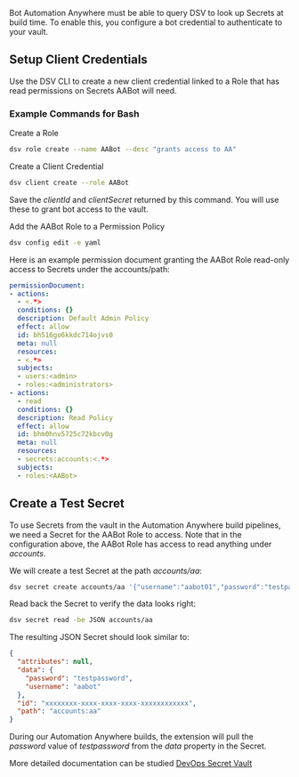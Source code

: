 [title]: # (Automation Anywhere, Configure DSV)
[tags]: # (DevOps Secrets Vault,DSV)
[priority]: # (2)


Bot Automation Anywhere must be able to query DSV to look up Secrets at build time. To enable this, you configure a bot credential to authenticate to your vault.

## Setup Client Credentials

Use the DSV CLI to create a new client credential linked to a Role that has read permissions on Secrets AABot will need. 

### Example Commands for Bash

Create a Role  

```BASH
dsv role create --name AABot --desc "grants access to AA"
```

Create a Client Credential

```BASH
dsv client create --role AABot
```

Save the *clientId* and *clientSecret* returned by this command. You will use these to grant bot access to the vault.

Add the AABot Role to a Permission Policy  

```BASH
dsv config edit -e yaml
```

Here is an example permission document granting the AABot Role read-only access to Secrets under the accounts/path:

```yaml
permissionDocument:
- actions:
  - <.*>
  conditions: {}
  description: Default Admin Policy
  effect: allow
  id: bh516go6kkdc714ojvs0
  meta: null
  resources:
  - <.*>
  subjects:
  - users:<admin>
  - roles:<administrators>
- actions:
  - read
  conditions: {}
  description: Read Policy
  effect: allow
  id: bhm0hnv5725c72kbcv0g
  meta: null
  resources:
  - secrets:accounts:<.*>
  subjects:
  - roles:<AABot>
```

## Create a Test Secret

To use Secrets from the vault in the Automation Anywhere build pipelines, we need a Secret for the AABot Role to access. Note that in the configuration above, the AABot Role has access to read anything under *accounts*. 

We will create a test Secret at the path *accounts/aa*:

```BASH
dsv secret create accounts/aa '{"username":"aabot01","password":"testpassword"}'
```

Read back the Secret to verify the data looks right:

```BASH
dsv secret read -be JSON accounts/aa
```

The resulting JSON Secret should look similar to:

```json
{
  "attributes": null,
  "data": {
    "password": "testpassword",
    "username": "aabot"
  },
  "id": "xxxxxxxx-xxxx-xxxx-xxxx-xxxxxxxxxxxx",
  "path": "accounts:aa"
}
```

During our Automation Anywhere builds, the extension will pull the *password* value of *testpassword* from the *data* property in the Secret.

More detailed documentation can be studied [DevOps Secret Vault](https://docs.thycotic.com/dsv/1.0.0)